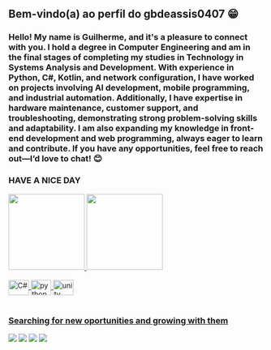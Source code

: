 ## Bem-vindo(a) ao perfil do gbdeassis0407 😁
### Hello! My name is Guilherme, and it's a pleasure to connect with you. I hold a degree in Computer Engineering and am in the final stages of completing my studies in Technology in Systems Analysis and Development. With experience in Python, C#, Kotlin, and network configuration, I have worked on projects involving AI development, mobile programming, and industrial automation. Additionally, I have expertise in hardware maintenance, customer support, and troubleshooting, demonstrating strong problem-solving skills and adaptability. I am also expanding my knowledge in front-end development and web programming, always eager to learn and contribute. If you have any opportunities, feel free to reach out—I’d love to chat! 😊

### HAVE A NICE DAY

 <div>
   <a href="https://github.com/gbdeassis0407">
   <img height="150em" src="https://github-readme-stats.vercel.app/api?username=gbdeassis0407&count_private=true&include_all_commits=true&show_icons=true&theme=transparent&hide_border=false&show_owner=true"/>
   <img height="150em" src="https://github-readme-stats.vercel.app/api/top-langs/?username=gbdeassis0407&theme=transparent&hide_border=false&&layout=compact"/>

</div>
<div style="display: inline_block"><br>  

  <img align="center" alt="C#" height="30" width="40" src="https://cdn.jsdelivr.net/gh/devicons/devicon/icons/csharp/csharp-original.svg" />
  <img align="center" alt="python" height="30" width="40" src="https://cdn.jsdelivr.net/gh/devicons/devicon/icons/python/python-original.svg" />
  <img align="center" alt="unity" height="30" width="40" src="https://cdn.jsdelivr.net/gh/devicons/devicon/icons/unity/unity-original.svg" />
                    
</div>
 
 <br>
 
  ### Searching for new oportunities and growing with them
 
<div> 
  <a href="https://www.youtube.com/channel/UCSDIqC1n1JdLS_-HQKRKRdQ" target="_blank"><img src="https://img.shields.io/badge/YouTube-FF0000?style=for-the-badge&logo=youtube&logoColor=white" target="_blank"></a>
  <a href="https://www.instagram.com/guilhermebdea0407/" target="_blank"><img src="https://img.shields.io/badge/-Instagram-%23E4405F?style=for-the-badge&logo=instagram&logoColor=white" target="_blank"></a>
  <a href="https://discord.gg/AVVyNGP" target="_blank"><img src="https://img.shields.io/badge/Discord-7289DA?style=for-the-badge&logo=discord&logoColor=white" target="_blank"></a> 
  <!a href = "gbdeassis@hotmail.com.br"><!img src="https://img.shields.io/badge/-Gmail-%23333?style=for-the-badge&logo=gmail&logoColor=white" target="_blank"></a>
  <a href="https://www.linkedin.com/in/guilherme-b-9665b9128/" target="_blank"><img src="https://img.shields.io/badge/-LinkedIn-%230077B5?style=for-the-badge&logo=linkedin&logoColor=white" target="_blank"></a> 
 
  <!--![Snake animation](https://github.com/gbdeassis0407/gbdeassis0407/blob/output/github-contribution-grid-snake.svg)-->

</div>
